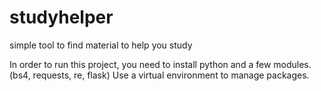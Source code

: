 # studyhelper
simple tool to find material to help you study


In order to run this project, you need to install python and a few modules. (bs4, requests, re, flask)
Use a virtual environment to manage packages.


